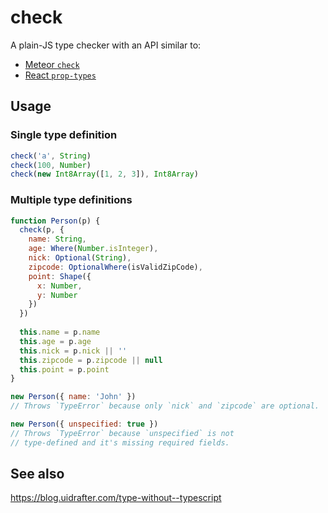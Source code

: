 # check

A plain-JS type checker with an API similar to:
- [Meteor `check`](https://github.com/meteor/meteor/tree/devel/packages/check)
- [React `prop-types`](https://github.com/facebook/prop-types)

## Usage
### Single type definition
```js
check('a', String)
check(100, Number)
check(new Int8Array([1, 2, 3]), Int8Array)
```

### Multiple type definitions
```js
function Person(p) {
  check(p, {
    name: String,
    age: Where(Number.isInteger),
    nick: Optional(String),
    zipcode: OptionalWhere(isValidZipCode),
    point: Shape({ 
      x: Number, 
      y: Number
    })
  })
  
  this.name = p.name
  this.age = p.age
  this.nick = p.nick || ''
  this.zipcode = p.zipcode || null
  this.point = p.point
}
```

```js
new Person({ name: 'John' }) 
// Throws `TypeError` because only `nick` and `zipcode` are optional.
```

```js
new Person({ unspecified: true }) 
// Throws `TypeError` because `unspecified` is not 
// type-defined and it's missing required fields.
```

## See also
https://blog.uidrafter.com/type-without--typescript
